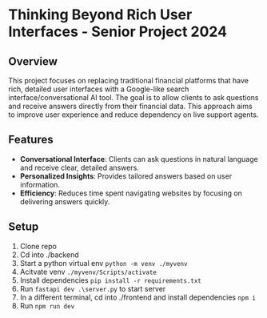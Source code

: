 # Thinking Beyond Rich User Interfaces - Senior Project 2024

## Overview
This project focuses on replacing traditional financial platforms that have rich, detailed user interfaces with a Google-like search interface/conversational AI tool. 
The goal is to allow clients to ask questions and receive answers directly from their financial data. This approach aims to improve user experience and reduce dependency on live support agents.

## Features
* **Conversational Interface**: Clients can ask questions in natural language and receive clear, detailed answers.
* **Personalized Insights**: Provides tailored answers based on user information.
* **Efficiency**: Reduces time spent navigating websites by focusing on delivering answers quickly.


## Setup
1. Clone repo
2. Cd into ./backend
3. Start a python virtual env ```python -m venv ./myvenv```
4. Acitvate venv ```./myvenv/Scripts/activate```
5. Install dependencies ```pip install -r requirements.txt```
6. Run ```fastapi dev .\server.py``` to start server
7. In a different terminal, cd into ./frontend and install dependencies ```npm i ```
8. Run ```npm run dev```

